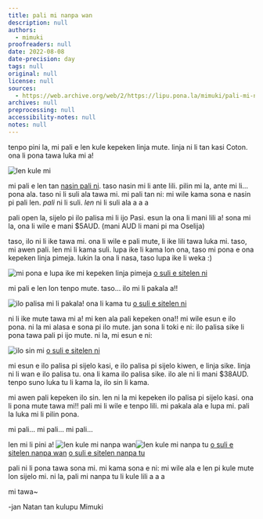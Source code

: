 ```yaml
---
title: pali mi nanpa wan
description: null
authors:
  - mimuki
proofreaders: null
date: 2022-08-08
date-precision: day
tags: null
original: null
license: null
sources:
  - https://web.archive.org/web/2/https://lipu.pona.la/mimuki/pali-mi-nanpa-wan
archives: null
preprocessing: null
accessibility-notes: null
notes: null
---
```


tenpo pini la, mi pali e len kule kepeken linja mute.  linja ni li tan kasi Coton.  ona li pona tawa luka mi a!

![len kule mi](https://i.ibb.co/kVLzzfP/len.jpg)

mi pali e len tan [nasin pali ni](https://youtu.be/REAx3i__y4k). taso nasin mi li ante lili. pilin mi la, ante mi li...  pona ala.  taso ni li suli ala tawa mi.  mi pali tan ni: mi wile kama sona e nasin pi pali len.  *pali* ni li suli.  *len* ni li suli ala a a a

pali open la, sijelo pi ilo palisa mi li ijo Pasi.  esun la ona li mani lili a!  sona mi la, ona li wile e mani $5AUD. (mani AUD li mani pi ma Oselija) 

taso, ilo ni li ike tawa mi. ona li wile e pali mute, li ike lili tawa luka mi. taso, mi awen pali. len mi li kama suli. lupa ike li kama lon ona, taso mi pona e ona kepeken linja pimeja. lukin la ona li nasa, taso lupa ike li weka :)

![mi pona e lupa ike mi kepeken linja pimeja](https://i.ibb.co/z674QNr/mi-pona-e-lupa-ike-kepeken-linja-pimeja.jpg)
[o suli e sitelen ni](https://ibb.co/z674QNr)

mi pali e len lon tenpo mute. taso... ilo mi li pakala a!! 

![ilo palisa mi li pakala! ona li kama tu](https://i.ibb.co/wdb5NBT/pakala-li-lon-a.jpg)
[o suli e sitelen ni](https://ibb.co/wdb5NBT)

ni li ike mute tawa mi a! mi ken ala pali kepeken ona!! mi wile esun e ilo pona. ni la mi alasa e sona pi ilo mute. jan sona li toki e ni: ilo palisa sike li pona tawa pali pi ijo mute. ni la, mi esun e ni:

![ilo sin mi](https://i.ibb.co/5sMnPCk/ilo-sin.jpg)
[o suli e sitelen ni](https://ibb.co/5sMnPCk)

mi esun e ilo palisa pi sijelo kasi, e ilo palisa pi sijelo kiwen, e linja sike. linja ni li wan e ilo palisa tu. ona li kama ilo palisa sike. ilo ale ni li mani $38AUD. tenpo suno luka tu li kama la, ilo sin li kama. 

mi awen pali kepeken ilo sin. len ni la mi kepeken ilo palisa pi sijelo kasi. ona li pona mute tawa mi!! pali mi li wile e tenpo lili. mi pakala ala e lupa mi. pali la luka mi li pilin pona.

mi pali... mi pali... mi pali...

len mi li pini a!
![len kule mi nanpa wan](https://i.ibb.co/zN0h889/len-mi.jpg)![len kule mi nanpa tu](https://i.ibb.co/kVLzzfP/len.jpg)
[o suli e sitelen nanpa wan](https://ibb.co/zN0h889)
[o suli e sitelen nanpa tu](https://ibb.co/kVLzzfP)

pali ni li pona tawa sona mi. mi kama sona e ni: mi wile ala e len pi kule mute lon sijelo mi. ni la, pali mi nanpa tu li kule lili a a a 

mi tawa~

-jan Natan tan kulupu Mimuki
